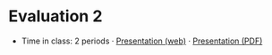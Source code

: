 # Evaluation 2

- Time in class: 2 periods ·
  [Presentation (web)](https://heig-vd-dai-course.github.io/heig-vd-dai-course/17-evaluation-2/)
  ·
  [Presentation (PDF)](https://heig-vd-dai-course.github.io/heig-vd-dai-course/17-evaluation-2/17-evaluation-2.pdf)
